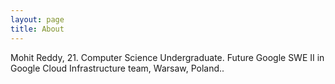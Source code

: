 ```yaml
---
layout: page
title: About
---
```


<p>
	Mohit Reddy, 21. Computer Science Undergraduate. Future Google SWE II in Google Cloud Infrastructure team, Warsaw, Poland..
</p>